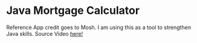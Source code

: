 # Java Mortgage Calculator
Reference App credit goes to Mosh. I am using this as a tool to strengthen Java skills.
Source Video [here!](https://www.youtube.com/watch?v=eIrMbAQSU34)
